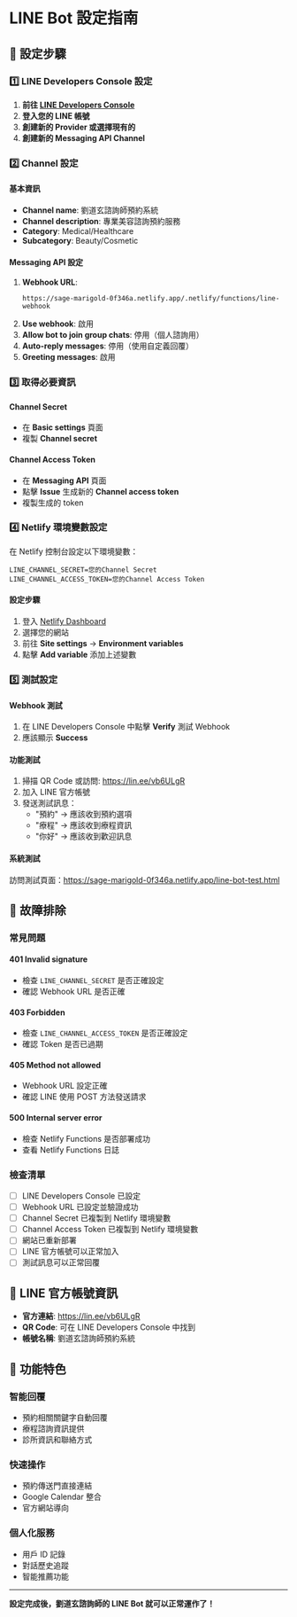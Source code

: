 # LINE Bot 設定指南

## 🎯 **設定步驟**

### 1️⃣ **LINE Developers Console 設定**

1. **前往 [LINE Developers Console](https://developers.line.biz/)**
2. **登入您的 LINE 帳號**
3. **創建新的 Provider 或選擇現有的**
4. **創建新的 Messaging API Channel**

### 2️⃣ **Channel 設定**

#### **基本資訊**
- **Channel name**: 劉道玄諮詢師預約系統
- **Channel description**: 專業美容諮詢預約服務
- **Category**: Medical/Healthcare
- **Subcategory**: Beauty/Cosmetic

#### **Messaging API 設定**
1. **Webhook URL**: 
   ```
   https://sage-marigold-0f346a.netlify.app/.netlify/functions/line-webhook
   ```
2. **Use webhook**: 啟用
3. **Allow bot to join group chats**: 停用（個人諮詢用）
4. **Auto-reply messages**: 停用（使用自定義回覆）
5. **Greeting messages**: 啟用

### 3️⃣ **取得必要資訊**

#### **Channel Secret**
- 在 **Basic settings** 頁面
- 複製 **Channel secret**

#### **Channel Access Token**
- 在 **Messaging API** 頁面
- 點擊 **Issue** 生成新的 **Channel access token**
- 複製生成的 token

### 4️⃣ **Netlify 環境變數設定**

在 Netlify 控制台設定以下環境變數：

```
LINE_CHANNEL_SECRET=您的Channel Secret
LINE_CHANNEL_ACCESS_TOKEN=您的Channel Access Token
```

#### **設定步驟**
1. 登入 [Netlify Dashboard](https://app.netlify.com/)
2. 選擇您的網站
3. 前往 **Site settings** → **Environment variables**
4. 點擊 **Add variable** 添加上述變數

### 5️⃣ **測試設定**

#### **Webhook 測試**
1. 在 LINE Developers Console 中點擊 **Verify** 測試 Webhook
2. 應該顯示 **Success**

#### **功能測試**
1. 掃描 QR Code 或訪問: https://lin.ee/vb6ULgR
2. 加入 LINE 官方帳號
3. 發送測試訊息：
   - "預約" → 應該收到預約選項
   - "療程" → 應該收到療程資訊
   - "你好" → 應該收到歡迎訊息

#### **系統測試**
訪問測試頁面：https://sage-marigold-0f346a.netlify.app/line-bot-test.html

## 🔧 **故障排除**

### **常見問題**

#### **401 Invalid signature**
- 檢查 `LINE_CHANNEL_SECRET` 是否正確設定
- 確認 Webhook URL 是否正確

#### **403 Forbidden**
- 檢查 `LINE_CHANNEL_ACCESS_TOKEN` 是否正確設定
- 確認 Token 是否已過期

#### **405 Method not allowed**
- Webhook URL 設定正確
- 確認 LINE 使用 POST 方法發送請求

#### **500 Internal server error**
- 檢查 Netlify Functions 是否部署成功
- 查看 Netlify Functions 日誌

### **檢查清單**

- [ ] LINE Developers Console 已設定
- [ ] Webhook URL 已設定並驗證成功
- [ ] Channel Secret 已複製到 Netlify 環境變數
- [ ] Channel Access Token 已複製到 Netlify 環境變數
- [ ] 網站已重新部署
- [ ] LINE 官方帳號可以正常加入
- [ ] 測試訊息可以正常回覆

## 📱 **LINE 官方帳號資訊**

- **官方連結**: https://lin.ee/vb6ULgR
- **QR Code**: 可在 LINE Developers Console 中找到
- **帳號名稱**: 劉道玄諮詢師預約系統

## 🎯 **功能特色**

### **智能回覆**
- 預約相關關鍵字自動回覆
- 療程諮詢資訊提供
- 診所資訊和聯絡方式

### **快速操作**
- 預約傳送門直接連結
- Google Calendar 整合
- 官方網站導向

### **個人化服務**
- 用戶 ID 記錄
- 對話歷史追蹤
- 智能推薦功能

---

**設定完成後，劉道玄諮詢師的 LINE Bot 就可以正常運作了！**
